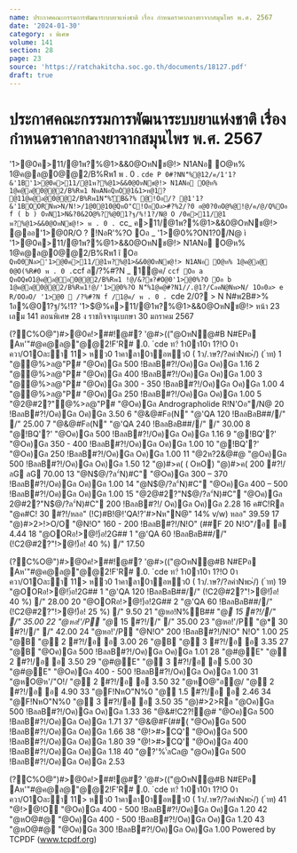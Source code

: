 ```yaml
---
name: ประกาศคณะกรรมการพัฒนาระบบยาแห่งชาติ เรื่อง กำหนดราคากลางยาจากสมุนไพร พ.ศ. 2567
date: '2024-01-30'
category: ง พิเศษ
volume: 141
section: 28
page: 23
source: 'https://ratchakitcha.soc.go.th/documents/18127.pdf'
draft: true
---
```


# ประกาศคณะกรรมการพัฒนาระบบยาแห่งชาติ เรื่อง กำหนดราคากลางยาจากสมุนไพร พ.ศ. 2567

'1>@0ค>11/@1พ?%@1>&&0@OหNช@!> N1ANอ O@ห% 1@ค@ล@0@@2/B%Rพ1 พ . 0 . `cde P 0#?NN'็%@12/ค/1'1?&'1B'1>@0ค>11/@1พ?%@1>&&0@OหNช@!> N1ANอ O@ห% 1@ค@ล@0@@2/B%Rพ1 NพANอQหO@1&1>ห@1? @11@ค@ล@0@@2/B%Rพ1N'็%'ัB&?% @!Oอ/? @1'1?&'1BOORNพ>N/N!>/1@0@10@QหO"C!OอOล>#?%2/?0 อ@0?0อO@%@!@/ค/@/Q%Oอ f ( b ) OหN1>N&?0&2O@%?%@01?ฐ/%!1?/N@ O /0ค>11/@1 พ?%@1>&&0@OหNช@!> พ . 0 . `cc_ ค>11/@1พ?%@1>&&0@OหNช@!> @ออ'1>@0R/O ? !NอR'%?O Oอ _ '1>@0%?ON1?0/N@ ì '1>@0ค>11/@1พ?%@1>&&0@OหNช@!> N1ANอ O@ห% 1@ค@ล@0@@2/B%Rพ1 î Oอ ` QหO0Nล>'1>@0ค>11/@1พ?%@1>&&0@OหNช@!> N1ANอ O@ห% 1@ค@ล@ 0@O(%R#0 พ . 0 . `ccf ล/?%#?N _ 1@ค/ `ccf Oอ a QหOQชO1@ค@ล@อ0@@2/B%Rพ1 !@/&?ช?#O@0'1>@0%?O Oอ b 1@ค@ล@0@@2/B%Rพ1!@/'1>@0%?O N'็%1@ค@#?N1//.@1?/CลคN@Nพ>N/ 1Oอ0ล> e R/OOลO/ '1>@0  /?%#?N f /1@ค/ พ . 0 . `cde 2/0? > N N#พ2B#>% 1อ%@01?ฐ/%!1? '1>$@%ค>11/@1พ?%@1>&&0@OหNช@!> หน้า 23 เลม 141 ตอนพิเศษ 28 ง ราชกิจจานุเบกษา 30 มกราคม 2567

(?C%O@")#>@0ค!>##!@#? '@#>(("@OหN@#B N#EPอ Aห'"#@ค@ล@"@@2!F'R# .0. `cde ท?่ 1า0า10า 1?!O 0า ควา/O1Oละา 11> ห่ว0 1าคาลา0า่อห่ว0 ( 1ว/.าษ?/?ลค่าNพ>่/) ( ำท) 1 "@้@%>ล@"P# "@Oค)Gล 500 !BลลB#?!/Oค)Gล Oค)Gล 1.16 2 "@้@%>ล@"P# "@Oค)Gล 400 !BลลB#?!/Oค)Gล Oค)Gล 1.00 3 "@้@%>ล@"P# "@Oค)Gล 300 - 350 !BลลB#?!/Oค)Gล Oค)Gล 1.00 4 "@้@%>ล@"P# "@Oค)Gล 250 !BลลB#?!/Oค)Gล Oค)Gล 1.00 5 "@2@#2?"้@%>ล@"P# "@Oค)Gล Andrographolide R!N'Oอ"/N@ 20 !BลลB#?!/Oค)Gล Oค)Gล 3.50 6 "@&@#Fอ(N" "@'QA 120 !BลลBลB##//" /" 25.00 7 "@&@#Fอ(N" "@'QA 240 !BลลBลB##//" /" 30.00 8 "@!BQ'?' "@Oค)Gล 500 !BลลB#?!/Oค)Gล Oค)Gล 1.16 9 "@!BQ'?' "@Oค)Gล 350 - 400 !BลลB#?!/Oค)Gล Oค)Gล 1.00 10 "@!BQ'?' "@Oค)Gล 250 !BลลB#?!/Oค)Gล Oค)Gล 1.00 11 "@2ห?2&@#@ "@Oค)Gล 500 !BลลB#?!/Oค)Gล Oค)Gล 1.50 12 "@)#>ค( ( OหO) "@)#>ค( 200 #?!/ลG ลG 70.00 13 "@N$@/?ล"์N)#C" "@Oค)Gล 300 – 370 !BลลB#?!/Oค)Gล Oค)Gล 1.00 14 "@N$@/?ล"์N)#C" "@Oค)Gล 400 – 500 !BลลB#?!/Oค)Gล Oค)Gล 1.00 15 "@2@#2?"N$@/?ล"์N)#C" "@Oค)Gล 2@#2?"N$@/?ล"์N)#C" 200 !BลลB#?!/ Oค)Gล Oค)Gล 2.28 16 ค#C!Rล "@ค#C! 30 #?!/หลอ" (!C)#B!@!'QA!?'#>Nห"N@" 14% v/w) หลอ" 39.59 17 "@)#>2>!>O/O "@N!O" 160 - 200 !BลลB#?!/N!O" (##F 20 N!O"/อ อ 4.44 18 "@OORอ!>@!)้อ!2G## 1 "@'QA 60 !BลลBลB##//" (!C2@#2?"!>@!)้อ! 40 %) /" 17.50

(?C%O@")#>@0ค!>##!@#? '@#>(("@OหN@#B N#EPอ Aห'"#@ค@ล@"@@2!F'R# .0. `cde ท?่ 1า0า10า 1?!O 0า ควา/O1Oละา 11> ห่ว0 1าคาลา0า่อห่ว0 ( 1ว/.าษ?/?ลค่าNพ>่/) ( ำท) 19 "@OORอ!>@!)้อ!2G## 1 "@'QA 120 !BลลBลB##//" (!C2@#2?"!>@!)้อ! 40 %) /" 28.00 20 "@OORอ!>@!)้อ!2G## 2 "@'QA 60 !BลลBลB##//" (!C2@#2?"!>@!)้อ! 25 %) /" 9.50 21 "@หอ!N%B## "@* 15 #?!//" /" 35.00 22 "@หอ!'/P "@* 15 #?!//" /" 35.00 23 "@หอ!'/P "@* 30 #?!//" /" 42.00 24 "@หอ!'/P "@N!O" 200 !BลลB#?!/N!O" N!O" 1.00 25 "@B "@ 2 #?!/อ อ 3.00 26 "@B "@ 3 #?!/อ อ 3.35 27 "@B "@Oค)Gล 500 !BลลB#?!/Oค)Gล Oค)Gล 1.01 28 "@#@E" "@ 2 #?!/อ อ 3.50 29 "@#@E" "@ 3 #?!/อ อ 5.00 30 "@#@E" "@Oค)Gล 400 - 500 !BลลB#?!/Oค)Gล Oค)Gล 1.00 31 "@หO@ห'/"O!/ "@ 2 #?!/อ อ 3.50 32 "@หO@"อ@/ "@ 2 #?!/อ อ 4.90 33 "@F!NหO"N%0 "@ 1.5 #?!/อ อ 2.46 34 "@F!NหO"N%0 "@ 3 #?!/อ อ 3.50 35 "@)#>2>Rล "@Oค)Gล 500 !BลลB#?!/Oค)Gล Oค)Gล 1.33 36 "@&#!C2?!@# "@Oค)Gล 500 !BลลB#?!/Oค)Gล Oค)Gล 1.71 37 "@&@#F(##( "@Oค)Gล 500 !BลลB#?!/Oค)Gล Oค)Gล 1.66 38 "@!>#>CQ' "@Oค)Gล 500 !BลลB#?!/Oค)Gล Oค)Gล 1.80 39 "@!>#>CQ' "@Oค)Gล 400 !BลลB#?!/Oค)Gล Oค)Gล 1.18 40 "@?'%'์ลCล@ "@Oค)Gล 500 !BลลB#?!/Oค)Gล Oค)Gล 2.53

(?C%O@")#>@0ค!>##!@#? '@#>(("@OหN@#B N#EPอ Aห'"#@ค@ล@"@@2!F'R# .0. `cde ท?่ 1า0า10า 1?!O 0า ควา/O1Oละา 11> ห่ว0 1าคาลา0า่อห่ว0 ( 1ว/.าษ?/?ลค่าNพ>่/) ( ำท) 41 "@!>@!O "@Oค)Gล 400 - 500 !BลลB#?!/Oค)Gล Oค)Gล 1.20 42 "@หO@#@ "@Oค)Gล 400 - 500 !BลลB#?!/Oค)Gล Oค)Gล 1.20 43 "@หO@#@ "@Oค)Gล 300 !BลลB#?!/Oค)Gล Oค)Gล 1.00 Powered by TCPDF (www.tcpdf.org)
